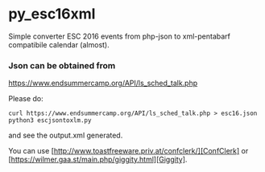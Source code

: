 # py_esc16xml
Simple converter ESC 2016 events from php-json to xml-pentabarf compatibile calendar (almost).

### Json can be obtained from
https://www.endsummercamp.org/API/ls_sched_talk.php

Please do:

	curl https://www.endsummercamp.org/API/ls_sched_talk.php > esc16.json
	python3 escjsontoxlm.py

and see the output.xml generated.

You can use [http://www.toastfreeware.priv.at/confclerk/][ConfClerk]
or [https://wilmer.gaa.st/main.php/giggity.html][Giggity].
